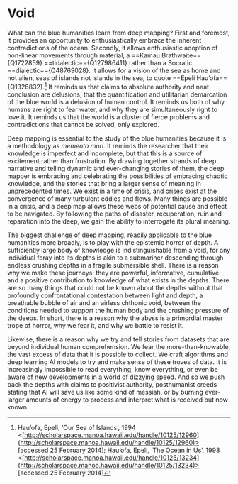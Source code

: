 # Void

What can the blue humanities learn from deep mapping? First and foremost, it provides an opportunity to enthusiastically embrace the inherent contradictions of the ocean. Secondly, it allows enthusiastic adoption of non-linear movements through material, a ==Kamau Brathwaite=={Q1722859} ==tidalectic=={Q127986411} rather than a Socratic ==dialectic=={Q48769028}. It allows for a vision of the sea as home and not alien, seas of islands not islands in the sea, to quote ==Epeli Hau’ofa=={Q1326832}.[^1] It reminds us that claims to absolute authority and neat conclusion are delusions, that the quantification and utilitarian demarcation of the blue world is a delusion of human control. It reminds us both of why humans are right to fear water, and why they are simultaneously right to love it. It reminds us that the world is a cluster of fierce problems and contradictions that cannot be solved, only explored.

Deep mapping is essential to the study of the blue humanities because it is a methodology as _memento mori_. It reminds the researcher that their knowledge is imperfect and incomplete, but that this is a source of excitement rather than frustration. By drawing together strands of deep narrative and telling dynamic and ever-changing stories of them, the deep mapper is embracing and celebrating the possibilities of embracing chaotic knowledge, and the stories that bring a larger sense of meaning in unprecedented times. We exist in a time of crisis, and crises exist at the convergence of many turbulent eddies and flows. Many things are possible in a crisis, and a deep map allows these webs of potential cause and effect to be navigated. By following the paths of disaster, recuperation, ruin and reparation into the deep, we gain the ability to interrogate its plural meaning.

The biggest challenge of deep mapping, readily applicable to the blue humanities more broadly, is to play with the epistemic horror of depth. A sufficiently large body of knowledge is indistinguishable from a void, for any individual foray into its depths is akin to a submariner descending through endless crushing depths in a fragile submersible shell. There is a reason why we make these journeys: they are powerful, informative, cumulative and a positive contribution to knowledge of what exists in the depths. There are so many things that could not be known about the depths without that profoundly confrontational contestation between light and depth, a breathable bubble of air and an airless chthonic void, between the conditions needed to support the human body and the crushing pressure of the deeps. In short, there is a reason why the abyss is a primordial master trope of horror, why we fear it, and why we battle to resist it. 

Likewise, there is a reason why we try and tell stories from datasets that are beyond individual human comprehension. We fear the more-than-knowable, the vast excess of data that it is possible to collect. We craft algorithms and deep learning AI models to try and make sense of these troves of data. It is increasingly impossible to read everything, know everything, or even be aware of new developments in a world of dizzying speed. And so we push back the depths with claims to positivist authority, posthumanist creeds stating that AI will save us like some kind of messiah, or by burning ever-larger amounts of energy to process and interpret what is received but now known.

[^1]: Hau’ofa, Epeli, ‘Our Sea of Islands’, 1994 <[http://scholarspace.manoa.hawaii.edu/handle/10125/12960](http://scholarspace.manoa.hawaii.edu/handle/10125/12960)> [accessed 25 February 2014]; Hau’ofa, Epeli, ‘The Ocean in Us’, 1998 <[http://scholarspace.manoa.hawaii.edu/handle/10125/13234](http://scholarspace.manoa.hawaii.edu/handle/10125/13234)> [accessed 25 February 2014]
